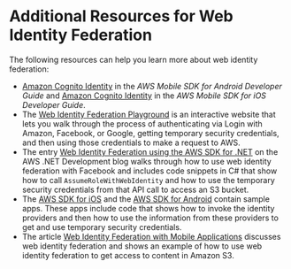 # Additional Resources for Web Identity Federation<a name="id_roles_providers_oidc_resources"></a>

The following resources can help you learn more about web identity federation:
+ [Amazon Cognito Identity](https://docs.aws.amazon.com/mobile/sdkforandroid/developerguide/cognito-auth.html) in the *AWS Mobile SDK for Android Developer Guide* and [Amazon Cognito Identity](https://docs.aws.amazon.com/mobile/sdkforios/developerguide/cognito-auth.html) in the *AWS Mobile SDK for iOS Developer Guide*\.
+ The [Web Identity Federation Playground](http://aws.amazon.com/blogs/aws/the-aws-web-identity-federation-playground/) is an interactive website that lets you walk through the process of authenticating via Login with Amazon, Facebook, or Google, getting temporary security credentials, and then using those credentials to make a request to AWS\. 
+ The entry [ Web Identity Federation using the AWS SDK for \.NET](http://aws.amazon.com/blogs/developer/web-identity-federation-using-the-aws-sdk-for-net/) on the AWS \.NET Development blog walks through how to use web identity federation with Facebook and includes code snippets in C\# that show how to call `AssumeRoleWithWebIdentity` and how to use the temporary security credentials from that API call to access an S3 bucket\. 
+ The [AWS SDK for iOS](https://aws.amazon.com/sdkforios/) and the [AWS SDK for Android](https://aws.amazon.com/sdkforandroid/) contain sample apps\. These apps include code that shows how to invoke the identity providers and then how to use the information from these providers to get and use temporary security credentials\. 
+ The article [Web Identity Federation with Mobile Applications](http://aws.amazon.com/articles/4617974389850313) discusses web identity federation and shows an example of how to use web identity federation to get access to content in Amazon S3\. 